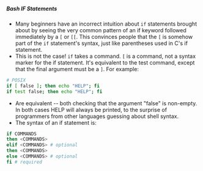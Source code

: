 

##### Bash IF Statements

- Many beginners have an incorrect intuition about `if` statements brought about by seeing the very common pattern of an if keyword followed immediately by a `[` or `[[`. This convinces people that the `[` is somehow part of the `if` statement's syntax, just like parentheses used in C's if statement.
- This is not the case! `if` takes a command. `[` is a command, not a syntax marker for the if statement. It's equivalent to the test command, except that the final argument must be a `]`. For example:

```bash
# POSIX
if [ false ]; then echo "HELP"; fi
if test false; then echo "HELP"; fi
```

- Are equivalent -- both checking that the argument "false" is non-empty. In both cases HELP will always be printed, to the surprise of programmers from other languages guessing about shell syntax.
- The syntax of an if statement is:

```bash
if COMMANDS
then <COMMANDS>
elif <COMMANDS> # optional
then <COMMANDS>
else <COMMANDS> # optional
fi # required
```
